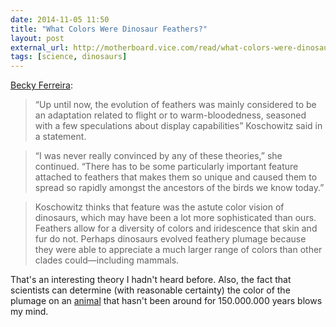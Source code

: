 ```yaml
---
date: 2014-11-05 11:50
title: "What Colors Were Dinosaur Feathers?"
layout: post
external_url: http://motherboard.vice.com/read/what-colors-were-dinosaur-feathers
tags: [science, dinosaurs]
---
```

[Becky Ferreira](http://motherboard.vice.com/read/what-colors-were-dinosaur-feathers):

>“Up until now, the evolution of feathers was mainly considered to be an adaptation related to flight or to warm-bloodedness, seasoned with a few speculations about display capabilities” Koschowitz said in a statement.

>“I was never really convinced by any of these theories,” she continued. “There has to be some particularly important feature attached to feathers that makes them so unique and caused them to spread so rapidly amongst the ancestors of the birds we know today.”

>Koschowitz thinks that feature was the astute color vision of dinosaurs, which may have been a lot more sophisticated than ours. Feathers allow for a diversity of colors and iridescence that skin and fur do not. Perhaps dinosaurs evolved feathery plumage because they were able to appreciate a much larger range of colors than other clades could—including mammals.

That's an interesting theory I hadn't heard before. Also, the fact that scientists can determine (with reasonable certainty) the color of the plumage on an [animal](http://en.m.wikipedia.org/wiki/Archaeopteryx) that hasn't been around for 150.000.000 years blows my mind.
